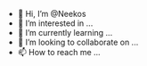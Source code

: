 - 👋 Hi, I’m @Neekos
- 👀 I’m interested in ...
- 🌱 I’m currently learning ...
- 💞️ I’m looking to collaborate on ...
- 📫 How to reach me ...

<!---
Neekos/Neekos is a ✨ special ✨ repository because its `README.md` (this file) appears on your GitHub profile.
You can click the Preview link to take a look at your changes.
--->
